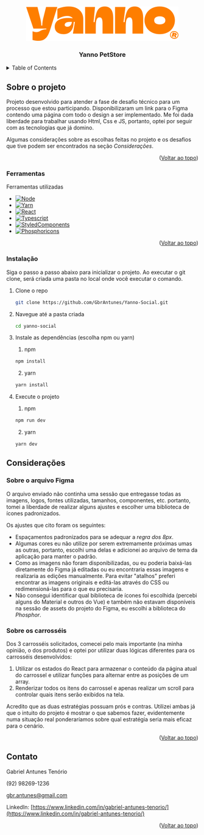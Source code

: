 <a name="readme-top"></a>

<br />
<div align="center">
  <a href="https://github.com/GbrAntunes/Yanno-Social">
    <img src="src/assets/Yanno.svg" alt="Logo">
  </a>

  <h3 align="center">Yanno PetStore</h3>
</div>

<details>
  <summary>Table of Contents</summary>
  <ol>
    <li>
      <a href="#sobre-o-projeto">Sobre o projeto</a>
      <ul>
        <li><a href="#ferramentas">Construído com</a></li>
        <li><a href="#instalação">Instalação</a></li>
      </ul>
    </li>
    <li><a href="#Considerações">Considerações</a></li>
    <li><a href="#contato">Contato</a></li>
  </ol>
</details>

## Sobre o projeto

Projeto desenvolvido para atender a fase de desafio técnico para um processo que estou participando. Disponibilizaram um link para o Figma contendo uma página com todo o design a ser implementado. Me foi dada liberdade para trabalhar usando Html, Css e JS, portanto, optei por seguir com as tecnologias que já domino.

Algumas considerações sobre as escolhas feitas no projeto e os desafios que tive podem ser encontrados na seção *Considerações*.

<p align="right">(<a href="#readme-top">Voltar ao topo</a>)</p>

### Ferramentas

Ferramentas utilizadas

* [![Node][Node.nd]][Node-url]
* [![Yarn][Yarn.yr]][Yarn-url]
* [![React][React.js]][React-url]
* [![Typescript][Typescript.ts]][Typescript-url]
* [![StyledComponents][StyledComponents.sc]][StyledComponents-url]
* [![Phosphoricons][Phosphoricons.pi]][Phosphoricons-url]

<p align="right">(<a href="#readme-top">Voltar ao topo</a>)</p>

### Instalação

Siga o passo a passo abaixo para inicializar o projeto. Ao executar o git clone, será criada uma pasta no local onde você executar o comando.

1. Clone o repo
   ```sh
   git clone https://github.com/GbrAntunes/Yanno-Social.git
   ```
2. Navegue até a pasta criada
   ```sh
   cd yanno-social
   ```
3. Instale as dependências (escolha npm ou yarn)
   1. npm
   ```sh
   npm install
   ```

   2. yarn
   ```sh
   yarn install
   ```
4. Execute o projeto
   1. npm
   ```sh
   npm run dev
   ```

   2. yarn
   ```sh
   yarn dev
   ```
## Considerações

### Sobre o arquivo Figma

O arquivo enviado não continha uma sessão que entregasse todas as imagens, logos, fontes utilizadas, tamanhos, componentes, etc. portanto, tomei a liberdade de realizar alguns ajustes e escolher uma biblioteca de ícones padronizados.

Os ajustes que cito foram os seguintes:
- Espaçamentos padronizados para se adequar a *regra dos 8px*.
- Algumas cores eu não utilize por serem extremamente próximas umas as outras, portanto, escolhi uma delas e adicionei ao arquivo de tema da aplicação para manter o padrão.
- Como as imagens não foram disponibilizadas, ou eu poderia baixá-las diretamente do Figma já editadas ou eu encontraria essas imagens e realizaria as edições manualmente. Para evitar "atalhos" preferi encontrar as imagens originais e editá-las através do CSS ou redimensioná-las para o que eu precisaria.
- Não consegui identificar qual biblioteca de ícones foi escolhida (percebi alguns do Material e outros do Vue) e também não estavam disponíveis na sessão de assets do projeto do Figma, eu escolhi a biblioteca do *Phosphor*.


### Sobre os carrosséis

Dos 3 carrosséis solicitados, comecei pelo mais importante (na minha opinião, o dos produtos) e optei por utilizar duas lógicas diferentes para os carrosséis desenvolvidos:
1. Utilizar os estados do React para armazenar o conteúdo da página atual do carrossel e utilizar funções para alternar entre as posições de um array.
2. Renderizar todos os itens do carrossel e apenas realizar um scroll para controlar quais itens serão exibidos na tela.

Acredito que as duas estratégias possuam prós e contras. Utilizei ambas já que o intuito do projeto é mostrar o que sabemos fazer, evidentemente numa situação real ponderaríamos sobre qual estratégia seria mais eficaz para o cenário.

<p align="right">(<a href="#readme-top">Voltar ao topo</a>)</p>

## Contato

Gabriel Antunes Tenório

(92) 98269-1236

gbr.antunes@gmail.com

LinkedIn: [https://www.linkedin.com/in/gabriel-antunes-tenorio/](https://www.linkedin.com/in/gabriel-antunes-tenorio/)

<p align="right">(<a href="#readme-top">Voltar ao topo</a>)</p>

[React.js]: https://img.shields.io/badge/React-18.2.0-61DBFB?logo=react
[React-url]: https://reactjs.org/
[Typescript.ts]: https://img.shields.io/badge/Typescript-5.0.2-blue?logo=typescript
[Typescript-url]: https://www.typescriptlang.org/
[StyledComponents.sc]: https://img.shields.io/badge/Styled%20Components-6.0.7-DB7093?logo=styled-components
[StyledComponents-url]: https://styled-components.com/
[Phosphoricons.pi]: https://img.shields.io/badge/Phosphor%20Icons-2.0.10-c4e456
[Phosphoricons-url]: https://phosphoricons.com/
[Node.nd]: https://img.shields.io/badge/Node-18.16.0-339933?logo=nodedotjs
[Node-url]: https://nodejs.org/
[Yarn.yr]: https://img.shields.io/badge/Yarn-1.22.19-2C8EBB?logo=yarn
[Yarn-url]: https://yarnpkg.com/
